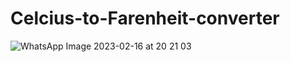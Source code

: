# Celcius-to-Farenheit-converter
![WhatsApp Image 2023-02-16 at 20 21 03](https://user-images.githubusercontent.com/123949000/219398331-53c8b972-1a96-4e04-ac0d-6f5e4829c5b4.jpg)
